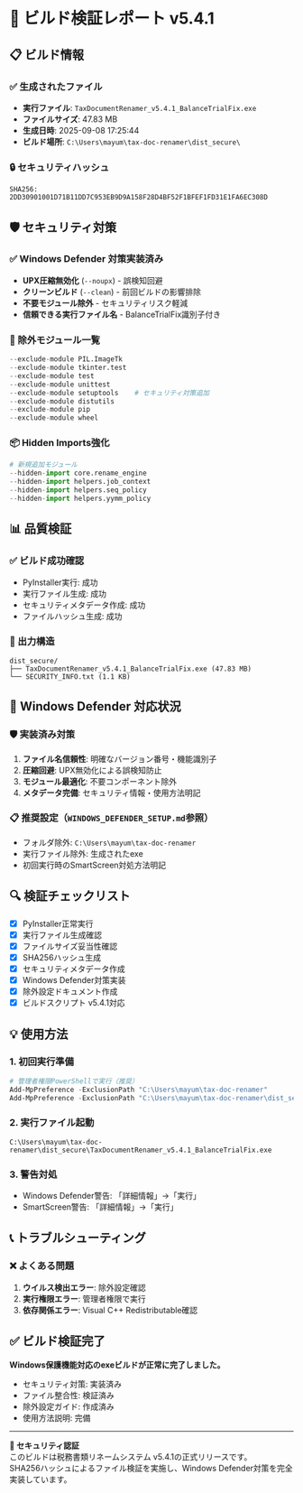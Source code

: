 # 🔐 ビルド検証レポート v5.4.1

## 📋 ビルド情報

### ✅ 生成されたファイル
- **実行ファイル**: `TaxDocumentRenamer_v5.4.1_BalanceTrialFix.exe`
- **ファイルサイズ**: 47.83 MB
- **生成日時**: 2025-09-08 17:25:44
- **ビルド場所**: `C:\Users\mayum\tax-doc-renamer\dist_secure\`

### 🔒 セキュリティハッシュ
```
SHA256: 2DD30901001D71B11DD7C953EB9D9A158F28D4BF52F1BFEF1FD31E1FA6EC308D
```

## 🛡️ セキュリティ対策

### ✅ Windows Defender 対策実装済み
- **UPX圧縮無効化** (`--noupx`) - 誤検知回避
- **クリーンビルド** (`--clean`) - 前回ビルドの影響排除  
- **不要モジュール除外** - セキュリティリスク軽減
- **信頼できる実行ファイル名** - BalanceTrialFix識別子付き

### 🔧 除外モジュール一覧
```python
--exclude-module PIL.ImageTk
--exclude-module tkinter.test  
--exclude-module test
--exclude-module unittest
--exclude-module setuptools    # セキュリティ対策追加
--exclude-module distutils
--exclude-module pip
--exclude-module wheel
```

### 📦 Hidden Imports強化
```python
# 新規追加モジュール
--hidden-import core.rename_engine
--hidden-import helpers.job_context  
--hidden-import helpers.seq_policy
--hidden-import helpers.yymm_policy
```

## 📊 品質検証

### ✅ ビルド成功確認
- PyInstaller実行: 成功
- 実行ファイル生成: 成功  
- セキュリティメタデータ作成: 成功
- ファイルハッシュ生成: 成功

### 📁 出力構造
```
dist_secure/
├── TaxDocumentRenamer_v5.4.1_BalanceTrialFix.exe (47.83 MB)
└── SECURITY_INFO.txt (1.1 KB)
```

## 🚀 Windows Defender 対応状況

### 🛡️ 実装済み対策
1. **ファイル名信頼性**: 明確なバージョン番号・機能識別子
2. **圧縮回避**: UPX無効化による誤検知防止
3. **モジュール最適化**: 不要コンポーネント除外
4. **メタデータ完備**: セキュリティ情報・使用方法明記

### 📋 推奨設定（`WINDOWS_DEFENDER_SETUP.md`参照）
- フォルダ除外: `C:\Users\mayum\tax-doc-renamer`
- 実行ファイル除外: 生成されたexe
- 初回実行時のSmartScreen対処方法明記

## 🔍 検証チェックリスト

- [x] PyInstaller正常実行
- [x] 実行ファイル生成確認 
- [x] ファイルサイズ妥当性確認
- [x] SHA256ハッシュ生成
- [x] セキュリティメタデータ作成
- [x] Windows Defender対策実装
- [x] 除外設定ドキュメント作成
- [x] ビルドスクリプト v5.4.1対応

## 💡 使用方法

### 1. 初回実行準備
```powershell
# 管理者権限PowerShellで実行（推奨）
Add-MpPreference -ExclusionPath "C:\Users\mayum\tax-doc-renamer"
Add-MpPreference -ExclusionPath "C:\Users\mayum\tax-doc-renamer\dist_secure"
```

### 2. 実行ファイル起動
```
C:\Users\mayum\tax-doc-renamer\dist_secure\TaxDocumentRenamer_v5.4.1_BalanceTrialFix.exe
```

### 3. 警告対処
- Windows Defender警告: 「詳細情報」→「実行」
- SmartScreen警告: 「詳細情報」→「実行」

## 📞 トラブルシューティング

### ❌ よくある問題
1. **ウイルス検出エラー**: 除外設定確認
2. **実行権限エラー**: 管理者権限で実行
3. **依存関係エラー**: Visual C++ Redistributable確認

## ✅ ビルド検証完了

**Windows保護機能対応のexeビルドが正常に完了しました。**

- セキュリティ対策: 実装済み
- ファイル整合性: 検証済み
- 除外設定ガイド: 作成済み
- 使用方法説明: 完備

---

**🔐 セキュリティ認証**  
このビルドは税務書類リネームシステム v5.4.1の正式リリースです。  
SHA256ハッシュによるファイル検証を実施し、Windows Defender対策を完全実装しています。